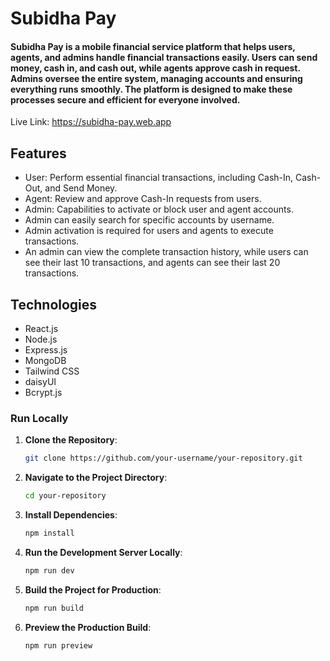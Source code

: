 # Subidha Pay

#### Subidha Pay is a mobile financial service platform that helps users, agents, and admins handle financial transactions easily. Users can send money, cash in, and cash out, while agents approve cash in  request. Admins oversee the entire system, managing accounts and ensuring everything runs smoothly. The platform is designed to make these processes secure and efficient for everyone involved.

Live Link: https://subidha-pay.web.app

## Features
- User: Perform essential financial transactions, including Cash-In, Cash-Out, and Send Money.
- Agent: Review and approve Cash-In requests from users.
- Admin: Capabilities to activate or block user and agent accounts.
- Admin can easily search for specific accounts by username.
- Admin activation is required for users and agents to execute transactions.
- An admin can view the complete transaction history, while users can see their last 10 transactions, and agents can see their last 20 transactions.

## Technologies

- React.js
- Node.js
- Express.js
- MongoDB
- Tailwind CSS
- daisyUI
- Bcrypt.js

### Run Locally

1. **Clone the Repository**:
   ```sh
   git clone https://github.com/your-username/your-repository.git
   ```
2. **Navigate to the Project Directory**:
   ```sh
   cd your-repository
   ```
3. **Install Dependencies**:
   ```sh
   npm install
   ```
4. **Run the Development Server Locally**:
   ```sh
   npm run dev
   ```
5. **Build the Project for Production**:
   ```sh
   npm run build
   ```
6. **Preview the Production Build**:
   ```sh
   npm run preview
   ```
